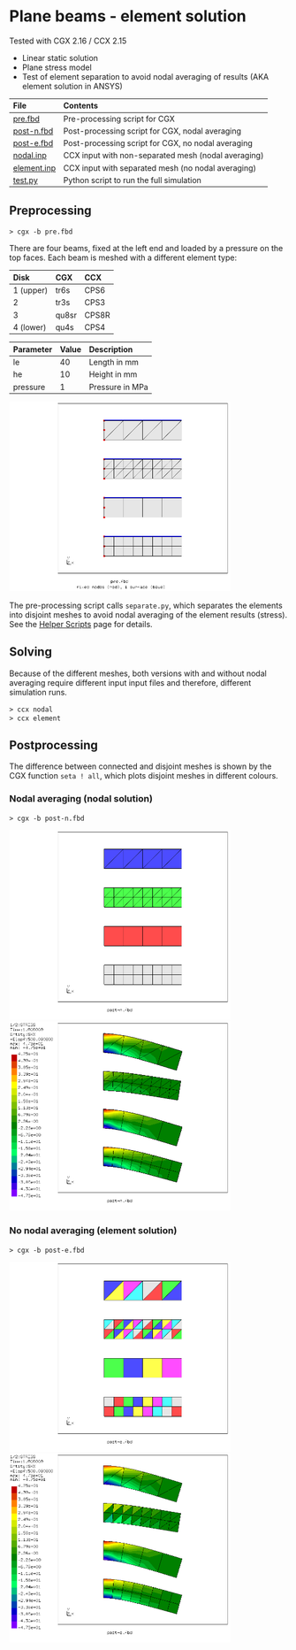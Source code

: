 # Plane beams - element solution
Tested with CGX 2.16 / CCX 2.15

+ Linear static solution
+ Plane stress model
+ Test of element separation to avoid nodal averaging of results (AKA element solution in ANSYS)

File                       | Contents    
:-------------             | :-------------
[pre.fbd](pre.fbd)         | Pre-processing script for CGX     
[post-n.fbd](post-n.fbd)   | Post-processing script for CGX, nodal averaging
[post-e.fbd](post-e.fbd)   | Post-processing script for CGX, no nodal averaging
[nodal.inp](nodal.inp)     | CCX input with non-separated mesh (nodal averaging)
[element.inp](element.inp) | CCX input with separated mesh (no nodal averaging)
[test.py](test.py)         | Python script to run the full simulation

## Preprocessing
```
> cgx -b pre.fbd
```
There are four beams, fixed at the left end and loaded by a pressure on the top faces. Each beam is meshed with a different element type:

Disk     | CGX  | CCX
:--      | :--  | :--
1 (upper)| tr6s | CPS6
2        | tr3s | CPS3
3        | qu8sr| CPS8R
4 (lower)| qu4s | CPS4

Parameter | Value | Description
 :--      | :--   | :--
le        | 40    | Length in mm
he        | 10    | Height in mm
pressure  | 1     | Pressure in MPa

<img src="mesh.png" width="400" title="Beams with different element types">

The pre-processing script calls `separate.py`, which separates the elements into disjoint meshes to avoid nodal averaging of the element results (stress). See the [Helper Scripts](../../Scripts#separatepy) page for details.

## Solving
Because of the different meshes, both versions with and without nodal averaging require different input input files and therefore, different simulation runs.
```
> ccx nodal
> ccx element
```

## Postprocessing

The difference between connected and disjoint meshes is shown by the CGX function `seta ! all`, which plots disjoint meshes in different colours.

### Nodal averaging (nodal solution)
```
> cgx -b post-n.fbd
```
<img src="nodal-mesh.png" width="400" title="Elements are connected by sharing nodes"><img src="nodal-sx.png" width="400" title="Longitudinal stress, averaged at the nodes">

### No nodal averaging (element solution)
```
> cgx -b post-e.fbd
```
<img src="element-mesh.png" width="400" title="Elements don't share nodes, nodes are connected by equations"><img src="element-sx.png" width="400" title="Longitudinal stress, not averaged at the nodes">

